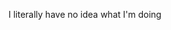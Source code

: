 I literally have no idea what I'm doing
<!---
scoobyhax/scoobyhax is a ✨ special ✨ repository because its `README.md` (this file) appears on your GitHub profile.
You can click the Preview link to take a look at your changes.
--->
